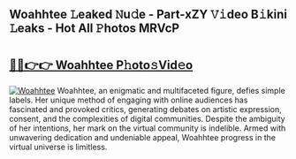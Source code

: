## Woahhtee 𝙻eaked 𝙽u𝚍e - Part-xZY 𝚅𝚒deo B𝚒kini 𝙻eaks - Hot All 𝙿hotos MRVcP

# <h2><a href="http://ld2b5q.urlbe.top/?page=Woahhtee">🔗🔗👉👉 Woahhtee P𝚑oto𝚜Vid𝚎o</a></h2>

[![Woahhtee](https://i.imgur.com/eBuTRDB.gif)](http://ld2b5q.urlbe.top/?page=Woahhtee)
Woahhtee, an enigmatic and multifaceted figure, defies simple labels. Her unique method of engaging with online audiences has fascinated and provoked critics, generating debates on artistic expression, consent, and the complexities of digital communities. Despite the ambiguity of her intentions, her mark on the virtual community is indelible. Armed with unwavering dedication and undeniable appeal, Woahhtee progress in the virtual universe is limitless.
